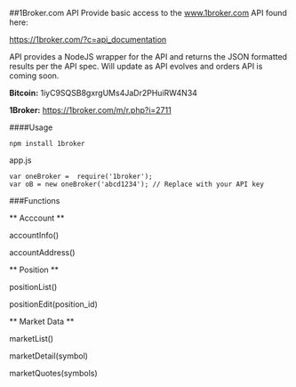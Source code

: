##1Broker.com API
Provide basic access to the www.1broker.com API found here:

https://1broker.com/?c=api_documentation

API provides a NodeJS wrapper for the API and returns the JSON formatted results per the API spec. Will update as API evolves and orders API is coming soon.

**Bitcoin:** 1iyC9SQSB8gxrgUMs4JaDr2PHuiRW4N34

**1Broker:** https://1broker.com/m/r.php?i=2711

####Usage
```
npm install 1broker
```
app.js
```
var oneBroker =  require('1broker');
var oB = new oneBroker('abcd1234'); // Replace with your API key
```
###Functions

** Acccount **

accountInfo()

accountAddress()

** Position **

positionList()

positionEdit(position_id)

** Market Data **

marketList()

marketDetail(symbol)

marketQuotes(symbols)
